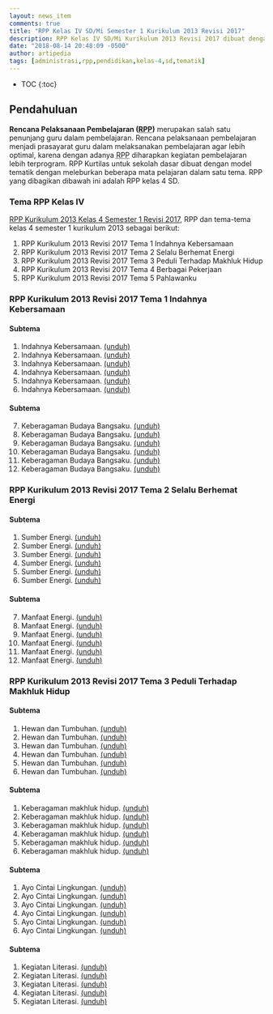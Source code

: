 ```yaml
---
layout: news_item
comments: true
title: "RPP Kelas IV SD/Mi Semester 1 Kurikulum 2013 Revisi 2017"
description: RPP Kelas IV SD/Mi Kurikulum 2013 Revisi 2017 dibuat dengan menggunakan model tematik dengan meleburkan beberapa mata pelajaran dalam satu tema.
date: "2018-08-14 20:48:09 -0500"
author: artipedia
tags: [administrasi,rpp,pendidikan,kelas-4,sd,tematik]
---
```

* TOC
{:toc}


## Pendahuluan
**Rencana Pelaksanaan Pembelajaran (<acronym title="Rencana Pelaksanaan Pembelajaran">RPP</acronym>)** merupakan salah satu penunjang guru dalam pembelajaran. Rencana pelaksanaan pembelajaran menjadi prasayarat guru dalam melaksanakan pembelajaran agar lebih optimal, karena dengan adanya <acronym title="Rencana Pelaksanaan Pembelajaran">RPP</acronym> diharapkan kegiatan pembelajaran lebih terprogram. RPP Kurtilas untuk sekolah dasar dibuat dengan model tematik dengan meleburkan beberapa mata pelajaran dalam satu tema.
RPP yang dibagikan dibawah ini adalah RPP kelas 4 SD. 

### Tema RPP Kelas IV
<a  href="/rpp/rpp-kelas-iv-4-sd-semester-1-revisi-2017.html">RPP Kurikulum 2013 Kelas 4 Semester 1 Revisi 2017</a>, RPP dan tema-tema kelas 4 semester 1 kurikulum 2013 sebagai berikut:

1. RPP Kurikulum 2013 Revisi 2017 Tema 1 Indahnya Kebersamaan
2. RPP Kurikulum 2013 Revisi 2017 Tema 2 Selalu Berhemat Energi
3. RPP Kurikulum 2013 Revisi 2017 Tema 3 Peduli Terhadap Makhluk Hidup
4. RPP Kurikulum 2013 Revisi 2017 Tema 4 Berbagai Pekerjaan
5. RPP Kurikulum 2013 Revisi 2017 Tema 5 Pahlawanku


### RPP Kurikulum 2013 Revisi 2017 Tema 1 Indahnya Kebersamaan
#### Subtema
1. Indahnya Kebersamaan. <a href="https://docs.google.com/uc?export=download&id=0B4zhmdo4yiNlSlBwTWNMNVFxRVk" rel="nofollow" target="_blank" title="Download">(unduh)</a>
2. Indahnya Kebersamaan. <a href="https://docs.google.com/uc?export=download&id=0B4zhmdo4yiNlS3lpaHpocDJCTnM" rel="nofollow" target="_blank" title="Download">(unduh)</a>
3. Indahnya Kebersamaan. <a href="https://docs.google.com/uc?export=download&id=0B4zhmdo4yiNlVUthckZjU28zNFk" rel="nofollow" target="_blank" title="Download">(unduh)</a>
4. Indahnya Kebersamaan. <a href="https://docs.google.com/uc?export=download&id=0B4zhmdo4yiNlbXcxOUl2aTBIOXc" rel="nofollow" target="_blank" title="Download">(unduh)</a>
5. Indahnya Kebersamaan. <a href="https://docs.google.com/uc?export=download&id=0B4zhmdo4yiNlOUR0a3VGM1JwVlU" rel="nofollow" target="_blank" title="Download">(unduh)</a>
6. Indahnya Kebersamaan. <a href="https://docs.google.com/uc?export=download&id=0B4zhmdo4yiNlaTBJQnY3TlZ4Qk0" target="_blank" rel="nofollow" target="_blank" title="Download">(unduh)</a>
#### Subtema
7. Keberagaman Budaya Bangsaku. <a href="https://docs.google.com/uc?export=download&id=0B4zhmdo4yiNlOHdjTkJJQktwNk0"  rel="nofollow" target="_blank" title="Download">(unduh)</a>
8. Keberagaman Budaya Bangsaku. <a href="https://docs.google.com/uc?export=download&id=0B4zhmdo4yiNlTmxOYmpvY0l6bW8" rel="nofollow" target="_blank" title="Download">(unduh)</a>
9. Keberagaman Budaya Bangsaku. <a href="https://docs.google.com/uc?export=download&id=0B4zhmdo4yiNlR25seGpBN3Z0M3c" rel="nofollow" target="_blank" title="Download">(unduh)</a>
10. Keberagaman Budaya Bangsaku. <a href="https://docs.google.com/uc?export=download&id=0B4zhmdo4yiNlQTI5T1lSXzZZWEU" rel="nofollow" target="_blank" title="Download">(unduh)</a>
11. Keberagaman Budaya Bangsaku. <a href="https://docs.google.com/uc?export=download&id=0B4zhmdo4yiNlRFBqLU5vOVZVRVU" rel="nofollow" target="_blank" title="Download">(unduh)</a>
12. Keberagaman Budaya Bangsaku. <a href="https://docs.google.com/uc?export=download&id=0B4zhmdo4yiNlR2RwQ2VNMnVRT00/view?usp=sharing" target="_blank" rel="nofollow" target="_blank" title="Download">(unduh)</a>

### RPP Kurikulum 2013 Revisi 2017 Tema 2 Selalu Berhemat Energi
#### Subtema
1. Sumber Energi. <a href="https://docs.google.com/uc?export=download&id=0B4zhmdo4yiNlUlo4LUkzeFVoY0E"  target="_blank" rel="nofollow" target="_blank" title="Download">(unduh)</a>
2. Sumber Energi. <a href="https://docs.google.com/uc?export=download&id=0B4zhmdo4yiNlZk55b1lCNEFocDg"  target="_blank" rel="nofollow" target="_blank" title="Download">(unduh)</a>
3. Sumber Energi. <a href="https://docs.google.com/uc?export=download&id=0B4zhmdo4yiNlT0o5cTlkRXdFRTQ"  target="_blank" rel="nofollow" target="_blank" title="Download">(unduh)</a>
4. Sumber Energi. <a href="https://docs.google.com/uc?export=download&id=0B4zhmdo4yiNleVQwUWM0Y2hCUnc"  target="_blank" rel="nofollow" target="_blank" title="Download">(unduh)</a>
5. Sumber Energi. <a href="https://docs.google.com/uc?export=download&id=0B4zhmdo4yiNlY2xoRlR4ZlZkbEk"  target="_blank" rel="nofollow" target="_blank" title="Download">(unduh)</a>
6. Sumber Energi. <a href="https://docs.google.com/uc?export=download&id=0B4zhmdo4yiNlb25GT1dFVU95SGc" rel="nofollow"  target="_blank" title="Download">(unduh)</a>
#### Subtema
7. Manfaat Energi. <a href="https://docs.google.com/uc?export=download&id=0B4zhmdo4yiNlaUEzOE0yd3JlNTA" rel="nofollow"  target="_blank" title="Download">(unduh)</a>
8. Manfaat Energi. <a href="https://docs.google.com/uc?export=download&id=0B4zhmdo4yiNlNVJ3SUMtRWJDekE" rel="nofollow"  target="_blank" title="Download">(unduh)</a>
3. Manfaat Energi. <a href="https://docs.google.com/uc?export=download&id=0B4zhmdo4yiNlSVM4aEUxbVlMMVU" rel="nofollow"  target="_blank" title="Download">(unduh)</a>
4. Manfaat Energi. <a href="https://docs.google.com/uc?export=download&id=0B4zhmdo4yiNlU3BLQnJoMlBNNFE" rel="nofollow"  target="_blank" title="Download">(unduh)</a>
5. Manfaat Energi. <a href="https://docs.google.com/uc?export=download&id=0B4zhmdo4yiNlZ2ZiMkZmMXAzeGs" rel="nofollow" target="_blank" title="Download">(unduh)</a>
6. Manfaat Energi. <a href="https://docs.google.com/uc?export=download&id=0B4zhmdo4yiNlbWZoUU5aSnVoVnc" rel="nofollow" target="_blank" title="Download">(unduh)</a>

### RPP Kurikulum 2013 Revisi 2017 Tema 3 Peduli Terhadap Makhluk Hidup
#### Subtema
1. Hewan dan Tumbuhan. <a href="https://docs.google.com/uc?export=download&id=0B4zhmdo4yiNlSF9rcllTTkRONDg" rel="nofollow" target="_blank" title="Download">(unduh)</a>
2. Hewan dan Tumbuhan. <a href="https://docs.google.com/uc?export=download&id=0B4zhmdo4yiNlVjMwSmhSUXdtWms" rel="nofollow" target="_blank" title="Download">(unduh)</a>
3. Hewan dan Tumbuhan. <a href="https://docs.google.com/uc?export=download&id=0B4zhmdo4yiNlcV9tOXhOUUlwOHM" rel="nofollow" target="_blank" title="Download">(unduh)</a>
4. Hewan dan Tumbuhan. <a href="https://docs.google.com/uc?export=download&id=0B4zhmdo4yiNlM3VBU19JcGdYWW8" rel="nofollow" target="_blank" title="Download">(unduh)</a>
5. Hewan dan Tumbuhan. <a href="https://docs.google.com/uc?export=download&id=0B4zhmdo4yiNlckR5cHo4Q2dvdWM" rel="nofollow" target="_blank" title="Download">(unduh)</a>
6. Hewan dan Tumbuhan. <a href="https://docs.google.com/uc?export=download&id=0B4zhmdo4yiNldTVFc25Qa0JtQWc" rel="nofollow" target="_blank" title="Download">(unduh)</a>
#### Subtema
1. Keberagaman makhluk hidup. <a href="https://docs.google.com/uc?export=download&id=0B4zhmdo4yiNlNDV2am5vMG4xM2M" rel="nofollow" target="_blank" title="Download">(unduh)</a>
2. Keberagaman makhluk hidup. <a href="https://docs.google.com/uc?export=download&id=0B4zhmdo4yiNlVzNmNTA1azVrLUk" rel="nofollow" target="_blank" title="Download">(unduh)</a>
3. Keberagaman makhluk hidup. <a href="https://docs.google.com/uc?export=download&id=0B4zhmdo4yiNlejBkeHM3Ym52YWs" rel="nofollow" target="_blank" title="Download">(unduh)</a>
4. Keberagaman makhluk hidup. <a href="https://docs.google.com/uc?export=download&id=0B4zhmdo4yiNlUm1Jazd6U1VWMFU" rel="nofollow" target="_blank" title="Download">(unduh)</a>
5. Keberagaman makhluk hidup. <a href="https://docs.google.com/uc?export=download&id=0B4zhmdo4yiNlNVRJc2ozMHV1azA" rel="nofollow" target="_blank" title="Download">(unduh)</a>
6. Keberagaman makhluk hidup. <a href="https://docs.google.com/uc?export=download&id=0B4zhmdo4yiNlTFY3Y01vM0V4RFU" rel="nofollow" target="_blank" title="Download">(unduh)</a>
#### Subtema
1. Ayo Cintai Lingkungan. <a href="https://docs.google.com/uc?export=download&id=0B4zhmdo4yiNla0xlSlNRRnhHRm8" rel="nofollow" target="_blank" title="Download">(unduh)</a>
2. Ayo Cintai Lingkungan. <a href="https://docs.google.com/uc?export=download&id=0B4zhmdo4yiNlTWJQaV9ZNzVyYXc" rel="nofollow" target="_blank" title="Download">(unduh)</a>
3. Ayo Cintai Lingkungan. <a href="https://docs.google.com/uc?export=download&id=0B4zhmdo4yiNlOS13cFdFeDlTcEE" rel="nofollow" target="_blank" title="Download">(unduh)</a>
4. Ayo Cintai Lingkungan. <a href="https://docs.google.com/uc?export=download&id=0B4zhmdo4yiNlZm9BazBBTmhhY1k" rel="nofollow" target="_blank" title="Download">(unduh)</a>
5. Ayo Cintai Lingkungan. <a href="https://docs.google.com/uc?export=download&id=0B4zhmdo4yiNla0dqdHg3U1dVVGc" rel="nofollow" target="_blank" title="Download">(unduh)</a>
6. Ayo Cintai Lingkungan. <a href="https://docs.google.com/uc?export=download&id=0B4zhmdo4yiNlMENVaUNlS1hOSWs" rel="nofollow" target="_blank" title="Download">(unduh)</a>
#### Subtema
1. Kegiatan Literasi. <a href="https://docs.google.com/uc?export=download&id=0B4zhmdo4yiNlQlZzMkQ1UHh6Y00" rel="nofollow" target="_blank" title="Download">(unduh)</a>
2. Kegiatan Literasi. <a href="https://docs.google.com/uc?export=download&id=0B4zhmdo4yiNlNE8yMkhyTzM4YTQ" rel="nofollow" target="_blank" title="Download">(unduh)</a>
3. Kegiatan Literasi. <a href="https://docs.google.com/uc?export=download&id=0B4zhmdo4yiNlMktMalZmZkZ0SE0" rel="nofollow" target="_blank" title="Download">(unduh)</a>
4. Kegiatan Literasi. <a href="https://docs.google.com/uc?export=download&id=0B4zhmdo4yiNlQVZVSGlIa2xHQ28" rel="nofollow" target="_blank" title="Download">(unduh)</a>
5. Kegiatan Literasi. <a href="https://docs.google.com/uc?export=download&id=0B4zhmdo4yiNlU1R3M2x5dWpzNE0" rel="nofollow" target="_blank" title="Download">(unduh)</a>
